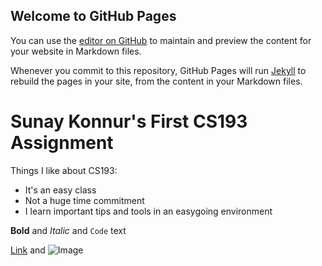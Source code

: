 ## Welcome to GitHub Pages

You can use the [editor on GitHub](https://github.com/kalutes/CS193_Fall18_Lab1/edit/master/index.md) to maintain and preview the content for your website in Markdown files.

Whenever you commit to this repository, GitHub Pages will run [Jekyll](https://jekyllrb.com/) to rebuild the pages in your site, from the content in your Markdown files.


# Sunay Konnur's First CS193 Assignment

Things I like about CS193:
- It's an easy class
- Not a huge time commitment
- I learn important tips and tools in an easygoing environment



**Bold** and _Italic_ and `Code` text

[Link](url) and ![Image](src)
